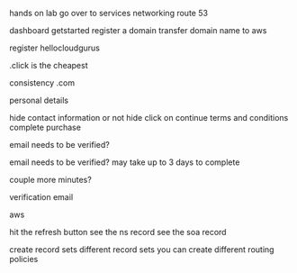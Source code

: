 hands on lab 
go over to services networking route 53 

dashboard 
    getstarted 
register a domain 
    transfer domain name to aws 

register hellocloudgurus

.click is the cheapest

consistency .com 

personal details 

hide contact information or not hide 
click on continue terms and conditions 
complete purchase 

email needs to be verified?

email needs to be verified?
may take up to 3 days to complete 

couple more minutes?

verification email 

aws 

hit the refresh button 
see the ns record 
see the soa record 

create record sets 
different record sets you can create 
different routing policies 
